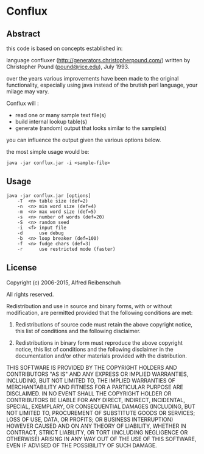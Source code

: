 # Conflux

## Abstract

this code is based on concepts established in:

language confluxer (http://generators.christopherpound.com/)
written by Christopher Pound (pound@rice.edu), July 1993.

over the years various improvements have been made to the original functionality,
especially using java instead of the brutish perl language, 
your milage may vary.

Conflux will :

* read one or many sample text file(s) 
* build internal lookup table(s)
* generate (random) output that looks similar to the sample(s)

you can influence the output given the various options below.

the most simple usage would be:

```
java -jar conflux.jar -i <sample-file>
```

## Usage

```
java -jar conflux.jar [options]
    -T  <n> table size (def=2)
    -n  <n> min word size (def=4)
    -m  <n> max word size (def=5)
    -s  <n> number of words (def=20)
    -S  <n> random seed
    -i  <f> input file
    -d      use debug
    -b  <n> loop breaker (def=100)
    -f  <n> fudge chars (def=3)
    -r      use restricted mode (faster)
```

## License

Copyright (c) 2006-2015, Alfred Reibenschuh

All rights reserved.

Redistribution and use in source and binary forms, with or without modification, are permitted provided that the following conditions are met:

1. Redistributions of source code must retain the above copyright notice, this list of conditions and the following disclaimer.

2. Redistributions in binary form must reproduce the above copyright notice, this list of conditions and the following disclaimer in the documentation and/or other materials provided with the distribution.

THIS SOFTWARE IS PROVIDED BY THE COPYRIGHT HOLDERS AND CONTRIBUTORS "AS IS" AND ANY EXPRESS OR IMPLIED WARRANTIES, INCLUDING, BUT NOT LIMITED TO, THE IMPLIED WARRANTIES OF MERCHANTABILITY AND FITNESS FOR A PARTICULAR PURPOSE ARE DISCLAIMED. IN NO EVENT SHALL THE COPYRIGHT HOLDER OR CONTRIBUTORS BE LIABLE FOR ANY DIRECT, INDIRECT, INCIDENTAL, SPECIAL, EXEMPLARY, OR CONSEQUENTIAL DAMAGES (INCLUDING, BUT NOT LIMITED TO, PROCUREMENT OF SUBSTITUTE GOODS OR SERVICES; LOSS OF USE, DATA, OR PROFITS; OR BUSINESS INTERRUPTION) HOWEVER CAUSED AND ON ANY THEORY OF LIABILITY, WHETHER IN CONTRACT, STRICT LIABILITY, OR TORT (INCLUDING NEGLIGENCE OR OTHERWISE) ARISING IN ANY WAY OUT OF THE USE OF THIS SOFTWARE, EVEN IF ADVISED OF THE POSSIBILITY OF SUCH DAMAGE.


